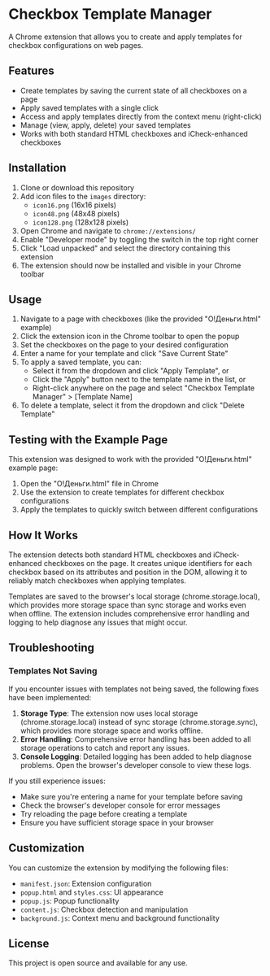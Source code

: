 # Checkbox Template Manager

A Chrome extension that allows you to create and apply templates for checkbox configurations on web pages.

## Features

- Create templates by saving the current state of all checkboxes on a page
- Apply saved templates with a single click
- Access and apply templates directly from the context menu (right-click)
- Manage (view, apply, delete) your saved templates
- Works with both standard HTML checkboxes and iCheck-enhanced checkboxes

## Installation

1. Clone or download this repository
2. Add icon files to the `images` directory:
   - `icon16.png` (16x16 pixels)
   - `icon48.png` (48x48 pixels)
   - `icon128.png` (128x128 pixels)
3. Open Chrome and navigate to `chrome://extensions/`
4. Enable "Developer mode" by toggling the switch in the top right corner
5. Click "Load unpacked" and select the directory containing this extension
6. The extension should now be installed and visible in your Chrome toolbar

## Usage

1. Navigate to a page with checkboxes (like the provided "О!Деньги.html" example)
2. Click the extension icon in the Chrome toolbar to open the popup
3. Set the checkboxes on the page to your desired configuration
4. Enter a name for your template and click "Save Current State"
5. To apply a saved template, you can:
   - Select it from the dropdown and click "Apply Template", or
   - Click the "Apply" button next to the template name in the list, or
   - Right-click anywhere on the page and select "Checkbox Template Manager" > [Template Name]
6. To delete a template, select it from the dropdown and click "Delete Template"

## Testing with the Example Page

This extension was designed to work with the provided "О!Деньги.html" example page:

1. Open the "О!Деньги.html" file in Chrome
2. Use the extension to create templates for different checkbox configurations
3. Apply the templates to quickly switch between different configurations

## How It Works

The extension detects both standard HTML checkboxes and iCheck-enhanced checkboxes on the page. It creates unique identifiers for each checkbox based on its attributes and position in the DOM, allowing it to reliably match checkboxes when applying templates.

Templates are saved to the browser's local storage (chrome.storage.local), which provides more storage space than sync storage and works even when offline. The extension includes comprehensive error handling and logging to help diagnose any issues that might occur.

## Troubleshooting

### Templates Not Saving

If you encounter issues with templates not being saved, the following fixes have been implemented:

1. **Storage Type**: The extension now uses local storage (chrome.storage.local) instead of sync storage (chrome.storage.sync), which provides more storage space and works offline.
2. **Error Handling**: Comprehensive error handling has been added to all storage operations to catch and report any issues.
3. **Console Logging**: Detailed logging has been added to help diagnose problems. Open the browser's developer console to view these logs.

If you still experience issues:
- Make sure you're entering a name for your template before saving
- Check the browser's developer console for error messages
- Try reloading the page before creating a template
- Ensure you have sufficient storage space in your browser

## Customization

You can customize the extension by modifying the following files:

- `manifest.json`: Extension configuration
- `popup.html` and `styles.css`: UI appearance
- `popup.js`: Popup functionality
- `content.js`: Checkbox detection and manipulation
- `background.js`: Context menu and background functionality

## License

This project is open source and available for any use.
